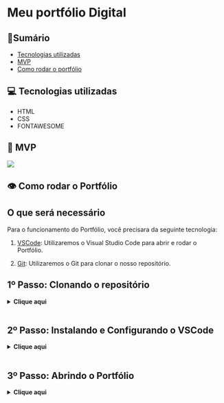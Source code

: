 # Meu portfólio Digital

## 📑Sumário
- [Tecnologias utilizadas](#tecnologias)
- [MVP](#mvp)
- [Como rodar o portfólio](#portfolio)

## 💻 Tecnologias utilizadas <a name="tecnologias"></a>

- HTML
- CSS
- FONTAWESOME
## 📌 MVP <a name="mvp"><a>

<img src="https://github.com/rossilindo/teste/blob/main/mgt/MVP.gif">

<a name="portfolio"></a>

## 👁 Como rodar o Portfólio 

## O que será necessário
Para o funcionamento do Portfólio, você precisara da seguinte tecnologia:

1. [VSCode](https://code.visualstudio.com/Download): Utilizaremos o Visual Studio Code para abrir e rodar o Portfólio.

2. [Git](https://git-scm.com/downloads): Utilizaremos o Git para clonar o nosso repositório.

## 1º Passo: Clonando o repositório

<details>
  <summary><b>Clique aqui</b></summary>

  Para clonar o portfólio e utilizá-lo em seu computador, siga os seguintes passos:
  
  1. Crie uma pasta vazia e então abra-a e clique na url da pasta, ou então utilize o atalho `Ctrl+L` para selecionar a url, logo após selecionar a url, você tera que digitar o comando "cmd" como demonstrado no exemplo abaixo: <br> <img src="https://media.discordapp.net/attachments/1169661487615311955/1239280296348618904/cmd.gif?ex=66425937&is=664107b7&hm=02f83f129bb7a9b1dac0d8e33ec3715d94f1d862a0dd425d23de6c9583c48470&=&width=1110&height=658">
  
     > _Obs.: Caso você esteja no LINUX, a parte de escrever "cmd" não irá funcionar, então clique com o botão direito na pasta que você criou e selecione a opção "Abrir no terminal"_

  Um prompt de comando irá se abrir, e então execute o comando abaixo:
  
  ```
  git clone https://github.com/rossilindo/portfolio_digital.git .
  ``` 

</details>
<br>


## 2º Passo: Instalando e Configurando o VSCode

<details>
  <summary><b>Clique aqui</b></summary>
  Para configurar o VSCode siga os seguintes passos:

  1. Logo após baixar e instalar o Visual Studio Code no seu computador, você irá abri-lo, ao abrir o programa você ira se deparar com a seguinte tela: <br> <img src="https://media.discordapp.net/attachments/1169661487615311955/1239273379236806726/image.png?ex=664252c6&is=66410146&hm=09cafeb0687e1dd270079c385c1eca413de56c564dac0af5d21ef32db0cd4408&=&format=webp&quality=lossless&width=1112&height=658">

     Você agora tera que baixar o `Live Server`, uma extensão que nos permite rodar o nosso site de um jeito muito simples
  
  2. Para baixar o `Live Server` você seguirá os seguintes passos, ira na parte escrita "Extensions" ou se preferir você pode apertar `Ctrl+Shift+X` e irá procurar a extensão chamada `Live Server`: <br> <img src="https://media.discordapp.net/attachments/1169661487615311955/1239287478171734077/Design_sem_nome_1.gif?ex=66425fe7&is=66410e67&hm=fd612594587d7ba765d35dd29bc9f8f441dd636d6113289e8c1b229ae179de93&=&width=1170&height=658">
</details>
<br>

## 3º Passo: Abrindo o Portfólio

<details>
  <summary><b>Clique aqui</b></summary>
  Para abrir o Portfólio siga os seguintes passos:

  1. Agora, com tudo preparado, é só abrir a pasta que clonamos mais cedo no VSCode, para fazer isso você irá em: <br> "File > Open Folder > Selecionar a pasta que criamos no 1º Passo"
     >Você pode usar o comando tambem `Ctrl+K+O` para e selecionar a pasta <br>
  
  <img src="https://media.discordapp.net/attachments/1169661487615311955/1239294396558741594/Design_sem_nome_3.gif?ex=66426659&is=664114d9&hm=624500097cdcf451a062c4f9e8799694162c55ef4b2a3d8b95b697ee8a25e954&=&width=1170&height=658"> <br>

  2. Agora, para abrir o Portfólio, você terá que seguir o seguinte caminho:
     >api > templates > index.html

     Por fim, você terá que clicar no botão no canto inferior direito, chamado `Go Live` e pronto, você está pronto para checar o meu Portfólio! <br>
     
   <img src="https://media.discordapp.net/attachments/1169661487615311955/1239297998115307620/Design_sem_nome_4.gif?ex=664269b3&is=66411833&hm=272d19ada23e0060985d5731ca4b4fc6f21507887228a4d322ca4293e35ea4b7&=&width=1170&height=658">
</details>
